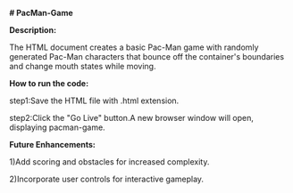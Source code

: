 ****# PacMan-Game****

****Description:****

The HTML document creates a basic Pac-Man game with randomly generated Pac-Man characters that bounce off the container's boundaries and change mouth states while moving.

****How to run the code:****

step1:Save the HTML file with .html extension.

step2:Click the "Go Live" button.A new browser window will open, displaying pacman-game.

****Future Enhancements:****

1)Add scoring and obstacles for increased complexity.

2)Incorporate user controls for interactive gameplay.



